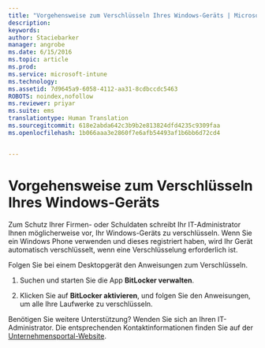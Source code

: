 ```yaml
---
title: "Vorgehensweise zum Verschlüsseln Ihres Windows-Geräts | Microsoft Intune"
description: 
keywords: 
author: Staciebarker
manager: angrobe
ms.date: 6/15/2016
ms.topic: article
ms.prod: 
ms.service: microsoft-intune
ms.technology: 
ms.assetid: 7d9645a9-6058-4112-aa31-8cdbccdc5463
ROBOTS: noindex,nofollow
ms.reviewer: priyar
ms.suite: ems
translationtype: Human Translation
ms.sourcegitcommit: 618e2abda642c3b9b2e813824dfd4235c9309faa
ms.openlocfilehash: 1b066aaa3e2860f7e6afb54493af1b6bb6d72cd4


---
```


# Vorgehensweise zum Verschlüsseln Ihres Windows-Geräts

Zum Schutz Ihrer Firmen- oder Schuldaten schreibt Ihr IT-Administrator Ihnen möglicherweise vor, Ihr Windows-Geräts zu verschlüsseln. Wenn Sie ein Windows Phone verwenden und dieses registriert haben, wird Ihr Gerät automatisch verschlüsselt, wenn eine Verschlüsselung erforderlich ist.

Folgen Sie bei einem Desktopgerät den Anweisungen zum Verschlüsseln.

1.  Suchen und starten Sie die App **BitLocker verwalten**.

2.  Klicken Sie auf **BitLocker aktivieren**, und folgen Sie den Anweisungen, um alle Ihre Laufwerke zu verschlüsseln.

Benötigen Sie weitere Unterstützung? Wenden Sie sich an Ihren IT-Administrator. Die entsprechenden Kontaktinformationen finden Sie auf der [Unternehmensportal-Website](http://portal.manage.microsoft.com).



<!--HONumber=Jul16_HO4-->


